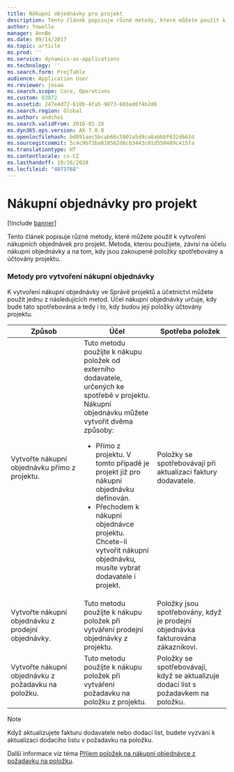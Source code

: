 ```yaml
---
title: Nákupní objednávky pro projekt
description: Tento článek popisuje různé metody, které můžete použít k vytvoření nákupních objednávek pro projekt. Metoda, kterou použijete, závisí na účelu nákupní objednávky a na tom, kdy jsou zakoupené položky spotřebovány a účtovány projektu.
author: Yowelle
manager: AnnBe
ms.date: 09/14/2017
ms.topic: article
ms.prod: ''
ms.service: dynamics-ax-applications
ms.technology: ''
ms.search.form: ProjTable
audience: Application User
ms.reviewer: josaw
ms.search.scope: Core, Operations
ms.custom: 83972
ms.assetid: 247e4d72-610b-4fa5-9873-601ed0f4b2d6
ms.search.region: Global
ms.author: andchoi
ms.search.validFrom: 2016-02-28
ms.dyn365.ops.version: AX 7.0.0
ms.openlocfilehash: bd891aec5bcab66c5801a5d9ca8abbbf632d662d
ms.sourcegitcommit: 5c4c9bf3ba018562d6cb3443c01d550489c415fa
ms.translationtype: HT
ms.contentlocale: cs-CZ
ms.lasthandoff: 10/16/2020
ms.locfileid: "4073768"
---
```

# <a name="purchase-orders-for-a-project"></a>Nákupní objednávky pro projekt

[!include [banner](../includes/banner.md)]

Tento článek popisuje různé metody, které můžete použít k vytvoření nákupních objednávek pro projekt. Metoda, kterou použijete, závisí na účelu nákupní objednávky a na tom, kdy jsou zakoupené položky spotřebovány a účtovány projektu.

### <a name="methods-for-creating-a-purchase-order"></a>Metody pro vytvoření nákupní objednávky

K vytvoření nákupní objednávky ve Správě projektů a účetnictví můžete použít jednu z následujících metod. Účel nákupní objednávky určuje, kdy bude tato spotřebována a tedy i to, kdy budou její položky účtovány projektu.

<table>
<colgroup>
<col width="33%" />
<col width="33%" />
<col width="33%" />
</colgroup>
<thead>
<tr class="header">
<th>Způsob</th>
<th>Účel</th>
<th>Spotřeba položek</th>
</tr>
</thead>
<tbody>
<tr class="odd">
<td>Vytvořte nákupní objednávku přímo z projektu.</td>
<td>Tuto metodu použijte k nákupu položek od externího dodavatele, určených ke spotřebě v projektu. Nákupní objednávku můžete vytvořit dvěma způsoby:
<ul>
<li>Přímo z projektu. V tomto případě je projekt již pro nákupní objednávku definován.</li>
<li>Přechodem k nákupní objednávce projektu. Chcete-li vytvořit nákupní objednávku, musíte vybrat dodavatele i projekt.</li>
</ul></td>
<td>Položky se spotřebovávají při aktualizaci faktury dodavatele.</td>
</tr>
<tr class="even">
<td>Vytvořte nákupní objednávku z prodejní objednávky.</td>
<td>Tuto metodu použijte k nákupu položek při vytváření prodejní objednávky z projektu.</td>
<td>Položky jsou spotřebovány, když je prodejní objednávka fakturována zákazníkovi.</td>
</tr>
<tr class="odd">
<td>Vytvořte nákupní objednávku z požadavku na položku.</td>
<td>Tuto metodu použijte k nákupu položek při vytváření požadavku na položku z projektu.</td>
<td>Položky se spotřebovávají, když se aktualizuje dodací list s požadavkem na položku.</td>
</tr>
</tbody>
</table>

> [!NOTE] 
> Když aktualizujete fakturu dodavatele nebo dodací list, budete vyzváni k aktualizaci dodacího listu v požadavku na položku.

Další informace viz téma [Příjem položek na nákupní objednávce z požadavku na položku](tasks/receive-items-purchase-order-item-requirement.md).

